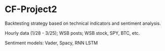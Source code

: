 # CF-Project2


Backtesting strategy based on technical indicators and sentiment analysis.

Hourly data (1/28 - 3/25); WSB posts; WSB stock, SPY, BTC, etc.

Sentiment models: Vader, Spacy, RNN LSTM

